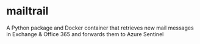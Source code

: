 # mailtrail
A Python package and Docker container that retrieves new mail messages in Exchange &amp; Office 365 and forwards them to Azure Sentinel  
